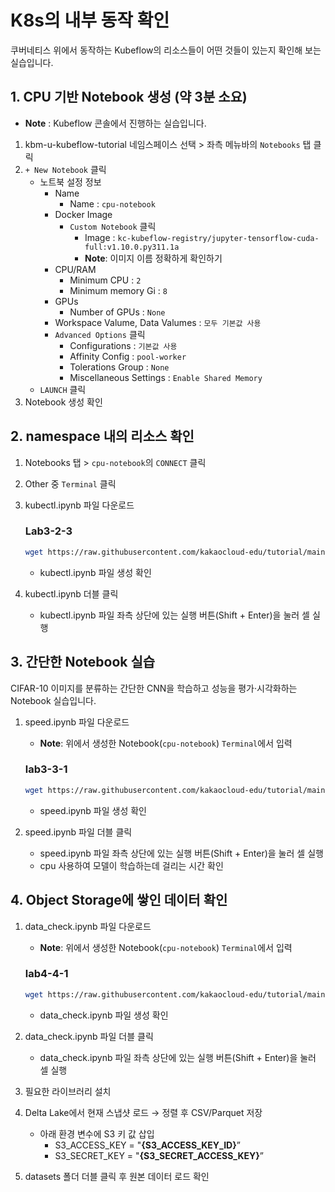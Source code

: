 # K8s의 내부 동작 확인

쿠버네티스 위에서 동작하는 Kubeflow의 리소스들이 어떤 것들이 있는지 확인해 보는 실습입니다.

## 1. CPU 기반 Notebook 생성 (약 3분 소요)

- **Note** : Kubeflow 콘솔에서 진행하는 실습입니다.
1. kbm-u-kubeflow-tutorial 네임스페이스 선택 > 좌측 메뉴바의 `Notebooks` 탭 클릭
2. `+ New Notebook` 클릭
    - 노트북 설정 정보
        - Name
            - Name : `cpu-notebook`
        - Docker Image
            - `Custom Notebook` 클릭
                - Image : `kc-kubeflow-registry/jupyter-tensorflow-cuda-full:v1.10.0.py311.1a`
                - **Note**: 이미지 이름 정확하게 확인하기
        - CPU/RAM
            - Minimum CPU : `2`
            - Minimum memory Gi : `8`
        - GPUs
            - Number of GPUs : `None`
        - Workspace Valume, Data Valumes : `모두 기본값 사용`
        - `Advanced Options` 클릭
            - Configurations : `기본값 사용`
            - Affinity Config : `pool-worker`
            - Tolerations Group : `None`
            - Miscellaneous Settings : `Enable Shared Memory`
    - `LAUNCH` 클릭
3. Notebook 생성 확인

## 2. namespace 내의 리소스 확인

1. Notebooks 탭 > `cpu-notebook`의 `CONNECT` 클릭
2. Other 중 `Terminal` 클릭
3. kubectl.ipynb 파일 다운로드
    
    ### **Lab3-2-3**
    
    ```bash
    wget https://raw.githubusercontent.com/kakaocloud-edu/tutorial/main/DataAnalyzeCourse/src/day3/Lab03/kubectl.ipynb
    
    ```
    
    - kubectl.ipynb 파일 생성 확인
4.  kubectl.ipynb 더블 클릭 
    - kubectl.ipynb 파일 좌측 상단에 있는 실행 버튼(Shift + Enter)을 눌러 셀 실행


## 3. 간단한 Notebook 실습

CIFAR-10 이미지를 분류하는 간단한 CNN을 학습하고 성능을 평가·시각화하는 Notebook 실습입니다.

1. speed.ipynb 파일 다운로드
    - **Note**: 위에서 생성한 Notebook(`cpu-notebook`) `Terminal`에서 입력
    
    ### **lab3-3-1**
    
    ```bash
    wget https://raw.githubusercontent.com/kakaocloud-edu/tutorial/main/DataAnalyzeCourse/src/day3/Lab03/speed.ipynb
    ```
    
    - speed.ipynb 파일 생성 확인
2. speed.ipynb 파일 더블 클릭
    - speed.ipynb 파일 좌측 상단에 있는 실행 버튼(Shift + Enter)을 눌러 셀 실행
    - cpu 사용하여 모델이 학습하는데 걸리는 시간 확인

## 4. Object Storage에 쌓인 데이터 확인

1. data_check.ipynb 파일 다운로드
    - **Note**: 위에서 생성한 Notebook(`cpu-notebook`) `Terminal`에서 입력
    
    ### **lab4-4-1**
    
    ```bash
    wget https://raw.githubusercontent.com/kakaocloud-edu/tutorial/main/DataAnalyzeCourse/src/day3/Lab03/data_check.ipynb
    ```
    
    - data_check.ipynb 파일 생성 확인
2. data_check.ipynb 파일 더블 클릭
    - data_check.ipynb 파일 좌측 상단에 있는 실행 버튼(Shift + Enter)을 눌러 셀 실행
3. 필요한 라이브러리 설치
4. Delta Lake에서 현재 스냅샷 로드 → 정렬 후 CSV/Parquet 저장
    - 아래 환경 변수에 S3 키 값 삽입
        - S3_ACCESS_KEY = "**{S3_ACCESS_KEY_ID}**”
        - S3_SECRET_KEY = "**{S3_SECRET_ACCESS_KEY}**”
5. datasets 폴더 더블 클릭 후 원본 데이터 로드 확인
